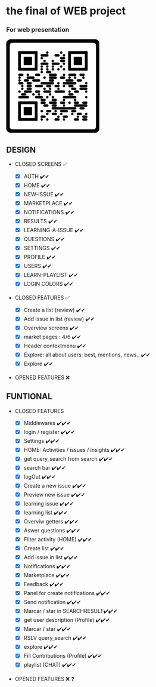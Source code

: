 # the final of WEB project

### For web presentation

<img width="250" src="./src/assets/qrcode_genesys.png" alt="QR code" />

## DESIGN

- CLOSED SCREENS ✅

  - [x] AUTH ✔️️✔
  - [x] HOME ✔️️✔
  - [x] NEW-ISSUE ✔️️✔
  - [x] MARKETPLACE ✔️️✔
  - [x] NOTIFICATIONS ✔️️✔
  - [x] RESULTS ✔️️✔
  - [x] LEARNING-A-ISSUE ✔️️✔
  - [x] QUESTIONS ✔️️✔
  - [x] SETTINGS ✔️️✔
  - [x] PROFILE ✔️✔
  - [x] USERS ✔️✔
  - [x] LEARN-PLAYLIST ✔️✔
  - [x] LOGIN COLORS ✔️✔

- CLOSED FEATURES ✅

  - [x] Create a list (review) ✔️✔
  - [x] Add issue in list (review) ✔️✔
  - [x] Overview screens ✔️✔
  - [x] market pages : 4/6 ✔️✔
  - [x] Header contextmenu ✔️✔
  - [x] Explore: all about users: best, mentions, news.. ✔️✔
  - [x] Explore ✔️✔

- OPENED FEATURES ❌

## FUNTIONAL

- CLOSED FEATURES

  - [x] Middlewares ✔️✔️✔
  - [x] login / register ✔️✔️✔
  - [x] Settings ✔️✔️✔
  - [x] HOME: Activities / issues / insights ✔️✔️✔
  - [x] get query_search from search ✔️✔️✔
  - [x] search bar ✔️✔️✔
  - [x] logOut ✔️✔️✔
  - [x] Create a new issue ✔️✔️✔
  - [x] Preview new issue ✔️✔️✔
  - [x] learning issue ✔️✔️✔
  - [x] learning list ✔️✔️✔
  - [x] Overviw getters ✔️✔️✔
  - [x] Aswer questions ✔️✔️✔
  - [x] Filter activity (HOME) ✔️✔️✔
  - [x] Create list ✔️✔️✔
  - [x] Add issue in list ✔️✔️✔
  - [x] Notifications ✔️✔️✔
  - [x] Marketplace ✔️✔️✔
  - [x] Feedback ✔️✔️✔
  - [x] Panel for create notifications ✔️✔️✔
  - [x] Send notification ✔️✔️✔
  - [x] Marcar / star in SEARCHRESULT✔️✔️✔
  - [x] get user description (Profile) ✔️✔️✔
  - [x] Marcar / star ✔️✔️✔
  - [x] RSLV query_search ✔️✔️✔
  - [x] explore ✔️✔️✔
  - [x] Fill Contributions (Profile) ✔️✔️✔
  - [x] playlist (CHAT) ✔️✔️✔

- OPENED FEATURES ❌ ❓
